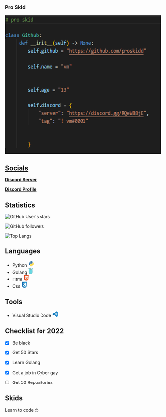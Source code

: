 ### Pro Skid  

<a href="https://github.com/proskidd/proskidd">
    <img src="images/carbon.png" alt="Logo" width="550" height="450">

## **Socials**
    
<a href="https://discord.gg/RQeW88jE"><strong>Discord Server</strong></a>
    
<a href="https://lookup.guru/905989612814606356"><strong>Discord Profile</strong></a>
      

    
## **Statistics**
    
![GitHub User's stars](https://img.shields.io/github/stars/proskidd?style=social)
    
![GitHub followers](https://img.shields.io/github/followers/proskidd?style=social)
    
![Top Langs](https://github-readme-stats.vercel.app/api/top-langs/?username=proskidd&layout=default)

    
## **Languages**
- Python <img src="images/python-original.svg" alt="Logo" width="20" height="20">
- Golang <img src="images/go-logo-046185B647-seeklogo.com.png" alt="Logo" width="14" height="20">
- Html <img src="images/html.svg" alt="Logo" width="18" height="20">
- Css <img src="images/css.svg" alt="Logo" width="18" height="20">

    
## **Tools**
- Visual Studio Code <img src="images/vsc.svg" alt="Logo" width="18" height="20">
 
    
## **Checklist for 2022**
- [x] Be black
- [x] Get 50 Stars
- [x] Learn Golang
- [x] Get a job in Cyber gay
- [ ] Get 50 Repositories

    
## **Skids**
Learn to code 🤓

